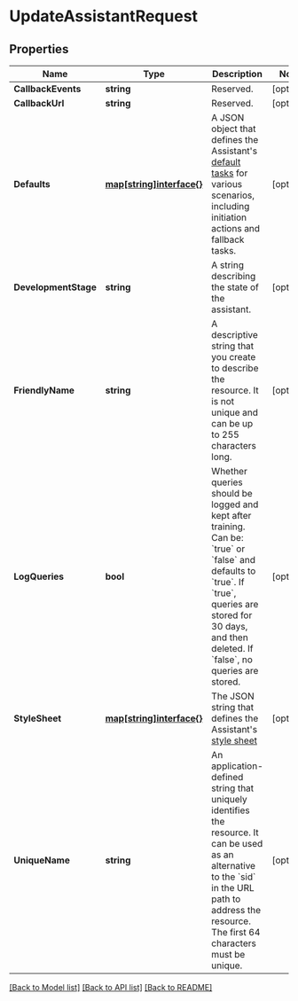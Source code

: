 # UpdateAssistantRequest

## Properties

Name | Type | Description | Notes
------------ | ------------- | ------------- | -------------
**CallbackEvents** | **string** | Reserved. | [optional] 
**CallbackUrl** | **string** | Reserved. | [optional] 
**Defaults** | [**map[string]interface{}**](.md) | A JSON object that defines the Assistant&#39;s [default tasks](https://www.twilio.com/docs/autopilot/api/assistant/defaults) for various scenarios, including initiation actions and fallback tasks. | [optional] 
**DevelopmentStage** | **string** | A string describing the state of the assistant. | [optional] 
**FriendlyName** | **string** | A descriptive string that you create to describe the resource. It is not unique and can be up to 255 characters long. | [optional] 
**LogQueries** | **bool** | Whether queries should be logged and kept after training. Can be: &#x60;true&#x60; or &#x60;false&#x60; and defaults to &#x60;true&#x60;. If &#x60;true&#x60;, queries are stored for 30 days, and then deleted. If &#x60;false&#x60;, no queries are stored. | [optional] 
**StyleSheet** | [**map[string]interface{}**](.md) | The JSON string that defines the Assistant&#39;s [style sheet](https://www.twilio.com/docs/autopilot/api/assistant/stylesheet) | [optional] 
**UniqueName** | **string** | An application-defined string that uniquely identifies the resource. It can be used as an alternative to the &#x60;sid&#x60; in the URL path to address the resource. The first 64 characters must be unique. | [optional] 

[[Back to Model list]](../README.md#documentation-for-models) [[Back to API list]](../README.md#documentation-for-api-endpoints) [[Back to README]](../README.md)


